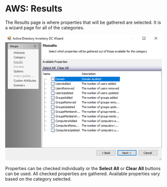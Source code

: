 # AWS: Results

The Results page is where properties that will be gathered are selected. It is a wizard page for all of the categories.

![Results page](/static/img/product_docs/accessanalyzer/accessanalyzer/enterpriseauditor/admin/datacollector/adinventory/results.png)

Properties can be checked individually or the __Select All__ or __Clear All__ buttons can be used. All checked properties are gathered. Available properties vary based on the category selected.
